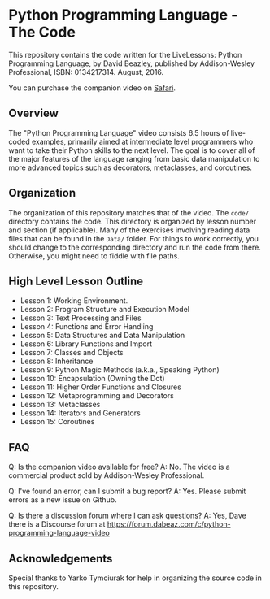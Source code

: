 # Python Programming Language - The Code

This repository contains the code written for the LiveLessons: Python
Programming Language, by David Beazley, published by Addison-Wesley
Professional, ISBN: 0134217314. August, 2016.

You can purchase the companion video on
[Safari](https://www.safaribooksonline.com/library/view/python-programming-language/9780134217314/).

## Overview

The "Python Programming Language" video consists 6.5 hours of
live-coded examples, primarily aimed at intermediate level programmers
who want to take their Python skills to the next level.  The goal is
to cover all of the major features of the language ranging from basic
data manipulation to more advanced topics such as decorators,
metaclasses, and coroutines.

## Organization

The organization of this repository matches that of the video.  The `code/`
directory contains the code.  This directory is organized by lesson number
and section (if applicable).  Many of the exercises involving reading data
files that can be found in the `Data/` folder.   For things to work
correctly, you should change to the corresponding directory and run the
code from there.  Otherwise, you might need to fiddle with file paths.

## High Level Lesson Outline

- Lesson 1: Working Environment.
- Lesson 2: Program Structure and Execution Model
- Lesson 3: Text Processing and Files
- Lesson 4: Functions and Error Handling
- Lesson 5: Data Structures and Data Manipulation
- Lesson 6: Library Functions and Import
- Lesson 7: Classes and Objects
- Lesson 8: Inheritance
- Lesson 9: Python Magic Methods (a.k.a., Speaking Python)
- Lesson 10: Encapsulation (Owning the Dot)
- Lesson 11: Higher Order Functions and Closures
- Lesson 12: Metaprogramming and Decorators
- Lesson 13: Metaclasses
- Lesson 14: Iterators and Generators
- Lesson 15: Coroutines

## FAQ

Q: Is the companion video available for free?
A: No. The video is a commercial product sold by Addison-Wesley Professional. 

Q: I've found an error, can I submit a bug report?
A: Yes.  Please submit errors as a new issue on Github.

Q: Is there a discussion forum where I can ask questions?
A: Yes, Dave there is a Discourse forum at https://forum.dabeaz.com/c/python-programming-language-video

## Acknowledgements

Special thanks to Yarko Tymciurak for help in organizing the source code in this
repository.


